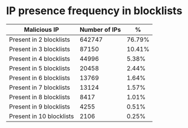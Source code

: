 # IP presence frequency in blocklists
| Malicious IP | Number of IPs | % |
|----|----|----|
| Present in 2 blocklists | 642747 | 76.79% |
| Present in 3 blocklists | 87150 | 10.41% |
| Present in 4 blocklists | 44996 | 5.38% |
| Present in 5 blocklists | 20458 | 2.44% |
| Present in 6 blocklists | 13769 | 1.64% |
| Present in 7 blocklists | 13124 | 1.57% |
| Present in 8 blocklists | 8417 | 1.01% |
| Present in 9 blocklists | 4255 | 0.51% |
| Present in 10 blocklists | 2106 | 0.25% |
